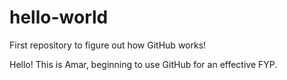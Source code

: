 # hello-world
First repository to figure out how GitHub works!

Hello! This is Amar, beginning to use GitHub for an effective FYP.
